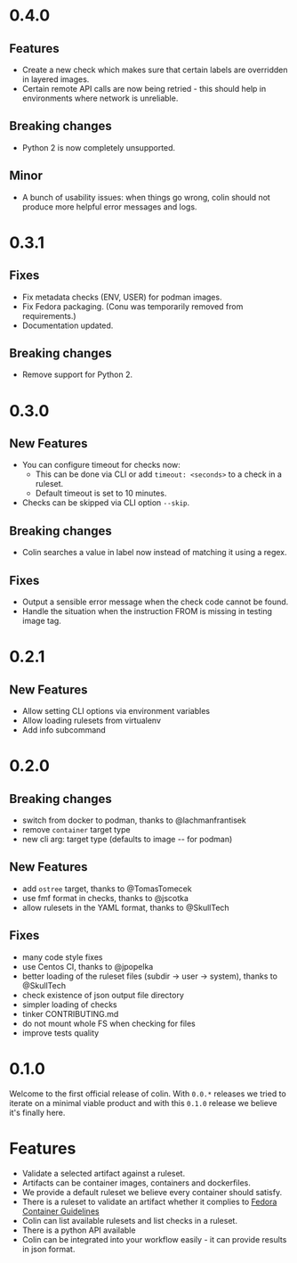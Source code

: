 # 0.4.0

## Features

* Create a new check which makes sure that certain labels are overridden in
  layered images.
* Certain remote API calls are now being retried - this should help in environments where network is unreliable.

## Breaking changes

* Python 2 is now completely unsupported.

## Minor

* A bunch of usability issues: when things go wrong, colin should not
  produce more helpful error messages and logs.


# 0.3.1

## Fixes

- Fix metadata checks (ENV, USER) for podman images.
- Fix Fedora packaging. (Conu was temporarily removed from requirements.)
- Documentation updated.

## Breaking changes

* Remove support for Python 2.


# 0.3.0

## New Features

* You can configure timeout for checks now:
  * This can be done via CLI or add `timeout: <seconds>` to a check in a ruleset.
  * Default timeout is set to 10 minutes.
* Checks can be skipped via CLI option `--skip`.

## Breaking changes

* Colin searches a value in label now instead of matching it using a regex.

## Fixes

* Output a sensible error message when the check code cannot be found.
* Handle the situation when the instruction FROM is missing in testing image tag.


# 0.2.1

## New Features

* Allow setting CLI options via environment variables
* Allow loading rulesets from virtualenv
* Add info subcommand

# 0.2.0

## Breaking changes

* switch from docker to podman, thanks to @lachmanfrantisek
* remove `container` target type
* new cli arg: target type (defaults to image -- for podman)

## New Features

* add `ostree` target, thanks to @TomasTomecek
* use fmf format in checks, thanks to @jscotka
* allow rulesets in the YAML format, thanks to @SkullTech

## Fixes

* many code style fixes
* use Centos CI, thanks to @jpopelka
* better loading of the ruleset files (subdir -> user -> system), thanks to @SkullTech
* check existence of json output file directory
* simpler loading of checks
* tinker CONTRIBUTING.md
* do not mount whole FS when checking for files
* improve tests quality


# 0.1.0

Welcome to the first official release of colin. With `0.0.*` releases we tried to iterate on a minimal viable product and with this `0.1.0` release we believe it's finally here.

# Features

* Validate a selected artifact against a ruleset.
* Artifacts can be container images, containers and dockerfiles.
* We provide a default ruleset we believe every container should satisfy.
* There is a ruleset to validate an artifact whether it complies to [Fedora Container Guidelines](https://fedoraproject.org/wiki/Container:Guidelines)
* Colin can list available rulesets and list checks in a ruleset.
* There is a python API available
* Colin can be integrated into your workflow easily - it can provide results in json format.
